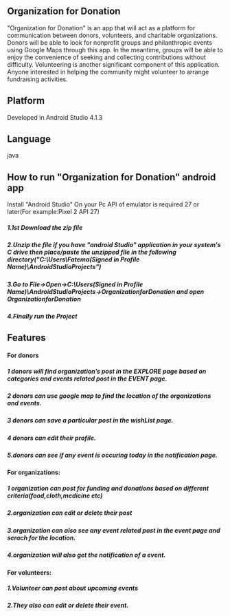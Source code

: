 ## Organization for Donation
"Organization for Donation" is an app that will act as a platform for communication between donors, volunteers, and charitable organizations. Donors will be able to look for nonprofit groups and philanthropic events using Google Maps through this app. In the meantime, groups will be able to enjoy the convenience of seeking and collecting contributions without difficulty. Volunteering is another significant component of this application. Anyone interested in helping the community might volunteer to arrange fundraising activities.

## Platform
Developed in Android Studio 4.1.3

## Language
java
## How to run "Organization for Donation" android app
Install "Android Studio" On your Pc API of emulator is required 27 or later(For example:Pixel 2 API 27)
##### 1.1st Download the zip file
##### 2.Unzip the file if you have "android Studio" application in your system's C drive then place/paste the unzipped file in the following directory("C:\Users\Fatema(Signed in Profile Name)\AndroidStudioProjects")
##### 3.Go to File->Open->C:\Users\(Signed in Profile Name)\AndroidStudioProjects->OrganizationforDonation and open OrganizationforDonation
##### 4.Finally run the Project
## Features
#### For donors
##### 1 donors will find organization’s post in the EXPLORE page based on categories and events related post in the EVENT page.
##### 2 donors can use google map to find the location of the organizations and events.
##### 3 donors can save a particular post in the wishList page.
##### 4 donors can edit their profile.
##### 5.donors can see if any event is occuring today in the notification page.
#### For organizations:
##### 1 organization can post for funding and donations based on different criteria(food,cloth,medicine etc)
##### 2.organization can edit or delete their post
##### 3.organization can also see any event related post in the event page and serach for the location.
##### 4.organization will also get the notification of a event.
#### For volunteers:
##### 1.Volunteer can post about upcoming events
#####  2.They also can edit or delete their event.
